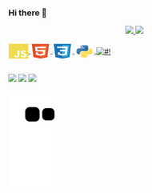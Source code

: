 ### Hi there 👋

<div align="center">
  <a href="https://github.com/luaneng">
  <img height="180em" src="https://github-readme-stats.vercel.app/api?username=luaneng&show_icons=true&theme=dracula&include_all_commits=true&count_private=true"/>
  <img height="180em" src="https://github-readme-stats.vercel.app/api/top-langs/?username=luaneng&layout=compact&langs_count=7&theme=dracula"/>
</div>
  
<div style="display: inline_block"><br>
  <img align="center" alt="#!" height="30" width="40" src="https://raw.githubusercontent.com/devicons/devicon/master/icons/javascript/javascript-plain.svg">
  <img align="center" alt="#!" height="30" width="40" src="https://raw.githubusercontent.com/devicons/devicon/master/icons/html5/html5-original.svg">
  <img align="center" alt="#!" height="30" width="40" src="https://raw.githubusercontent.com/devicons/devicon/master/icons/css3/css3-original.svg">
  <img align="center" alt="#!" height="30" width="40" src="https://raw.githubusercontent.com/devicons/devicon/master/icons/python/python-original.svg">
  <img align="center" alt="#!" height="30" width="40" src="https://www.vectorlogo.zone/logos/jupyter/jupyter-ar21.svg">
  

</div>
  
 ## 
  
<div> 
 
  <a href="https://instagram.com/launoliveira" target="_blank"><img src="https://img.shields.io/badge/-Instagram-%23E4405F?style=for-the-badge&logo=instagram&logoColor=white" target="_blank"></a>
  <a href = "mailto:launoliveiar@gmail.com"><img src="https://img.shields.io/badge/-Gmail-%23333?style=for-the-badge&logo=gmail&logoColor=white" target="_blank"></a>
  <a href="https://www.linkedin.com/in/luanzzxx" target="_blank"><img src="https://img.shields.io/badge/-LinkedIn-%230077B5?style=for-the-badge&logo=linkedin&logoColor=white" target="_blank"></a> 
 
  ![Snake animation](https://github.com/rafaballerini/rafaballerini/blob/output/github-contribution-grid-snake.svg)
 
</div>
<!--
**luaneng/luaneng** is a ✨ _special_ ✨ repository because its `README.md` (this file) appears on your GitHub profile.

Here are some ideas to get you started:

- 🔭 I’m currently working on ...
- 🌱 I’m currently learning ...
- 👯 I’m looking to collaborate on ...
- 🤔 I’m looking for help with ...
- 💬 Ask me about ...
- 📫 How to reach me: ...
- 😄 Pronouns: ...
- ⚡ Fun fact: ...
-->

